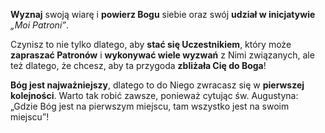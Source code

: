 **Wyznaj** swoją wiarę i **powierz Bogu** siebie oraz swój **udział w inicjatywie** _„Moi Patroni”_.

Czynisz to nie tylko dlatego, aby **stać się Uczestnikiem**, który może **zapraszać Patronów** i **wykonywać wiele wyzwań** z Nimi związanych, ale też dlatego, że chcesz, aby ta przygoda **zbliżała Cię do Boga**!

**Bóg jest najważniejszy**, dlatego to do Niego zwracasz się w **pierwszej kolejności**. Warto tak robić zawsze, ponieważ cytując św. Augustyna: „Gdzie Bóg jest na pierwszym miejscu, tam wszystko jest na swoim miejscu”!
